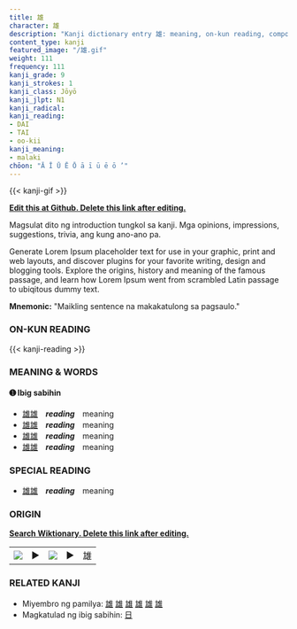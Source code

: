 ```yaml
---
title: 雄
character: 雄
description: "Kanji dictionary entry 雄: meaning, on-kun reading, compounds, origin, related kanji"
content_type: kanji
featured_image: "/雄.gif"
weight: 111
frequency: 111
kanji_grade: 9
kanji_strokes: 1
kanji_class: Jōyō
kanji_jlpt: N1
kanji_radical: 
kanji_reading: 
- DAI
- TAI
- oo-kii
kanji_meaning:
- malaki
chōon: "Ā Ī Ū Ē Ō ā ī ū ē ō ’"
---
```

[//]: # (Don't edit the line below. Kanji animated GIF code is automatically generated.)
{{< kanji-gif >}}

[//]: # (Edit below this line.)

**[Edit this at Github. Delete this link after editing.](https://github.com/tim0g/tim/tree/main/content/kanji/雄/index.md)**

Magsulat dito ng introduction tungkol sa kanji. Mga opinions, impressions, suggestions, trivia, ang kung ano-ano pa.

Generate Lorem Ipsum placeholder text for use in your graphic, print and web layouts, and discover plugins for your favorite writing, design and blogging tools. Explore the origins, history and meaning of the famous passage, and learn how Lorem Ipsum went from scrambled Latin passage to ubiqitous dummy text.
 
**Mnemonic:** "Maikling sentence na makakatulong sa pagsaulo."

### ON-KUN READING

[//]: # (Don't edit the line below. ON-KUN READING code is automatically generated.)
{{< kanji-reading >}}

### MEANING & WORDS

#### ➊ **Ibig sabihin**
  - [雄](../雄)[雄](../雄)　***reading***　meaning
  - [雄](../雄)[雄](../雄)　***reading***　meaning
  - [雄](../雄)[雄](../雄)　***reading***　meaning
  - [雄](../雄)[雄](../雄)　***reading***　meaning

### SPECIAL READING
  - [雄](../雄)[雄](../雄)　***reading***　meaning

### ORIGIN

**[Search Wiktionary. Delete this link after editing.](https://wiktionary.org/wiki/雄)**
<table class="kanji-table"><tr><td>
<img src="60px-雄-bronze.svg.png">
</td><td>▶</td><td>
<img src="60px-雄-oracle.svg.png">
</td><td>▶</td>
<td class="kanji-origin">雄</td>
</tr></table>

### RELATED KANJI
- Miyembro ng pamilya: [雄](../雄) [雄](../雄) [雄](../雄) [雄](../雄) [雄](../雄) [雄](../雄)
- Magkatulad ng ibig sabihin: [日](../日)
